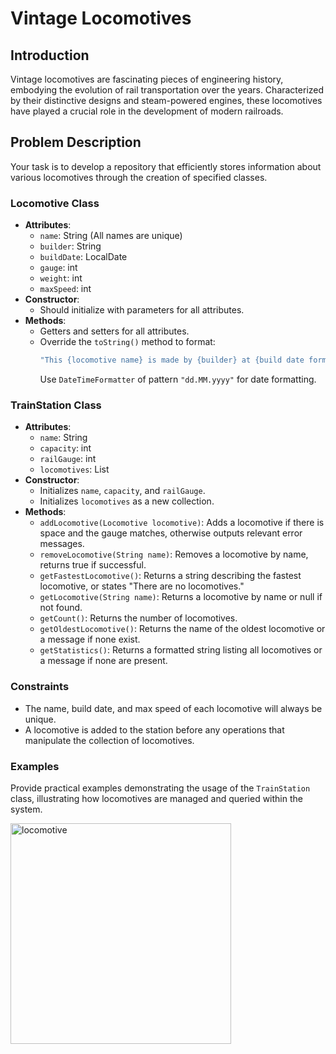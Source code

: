 
# Vintage Locomotives

## Introduction
Vintage locomotives are fascinating pieces of engineering history, embodying the evolution of rail transportation over the years. Characterized by their distinctive designs and steam-powered engines, these locomotives have played a crucial role in the development of modern railroads.



## Problem Description
Your task is to develop a repository that efficiently stores information about various locomotives through the creation of specified classes.

### Locomotive Class
- **Attributes**:
  - `name`: String (All names are unique)
  - `builder`: String
  - `buildDate`: LocalDate
  - `gauge`: int
  - `weight`: int
  - `maxSpeed`: int
- **Constructor**:
  - Should initialize with parameters for all attributes.
- **Methods**:
  - Getters and setters for all attributes.
  - Override the `toString()` method to format:
    ```java
    "This {locomotive name} is made by {builder} at {build date formatted as 'dd.MM.yyyy'}."
    ```
    Use `DateTimeFormatter` of pattern `"dd.MM.yyyy"` for date formatting.

### TrainStation Class
- **Attributes**:
  - `name`: String
  - `capacity`: int
  - `railGauge`: int
  - `locomotives`: List<Locomotive>
- **Constructor**:
  - Initializes `name`, `capacity`, and `railGauge`.
  - Initializes `locomotives` as a new collection.
- **Methods**:
  - `addLocomotive(Locomotive locomotive)`: Adds a locomotive if there is space and the gauge matches, otherwise outputs relevant error messages.
  - `removeLocomotive(String name)`: Removes a locomotive by name, returns true if successful.
  - `getFastestLocomotive()`: Returns a string describing the fastest locomotive, or states "There are no locomotives."
  - `getLocomotive(String name)`: Returns a locomotive by name or null if not found.
  - `getCount()`: Returns the number of locomotives.
  - `getOldestLocomotive()`: Returns the name of the oldest locomotive or a message if none exist.
  - `getStatistics()`: Returns a formatted string listing all locomotives or a message if none are present.

### Constraints
- The name, build date, and max speed of each locomotive will always be unique.
- A locomotive is added to the station before any operations that manipulate the collection of locomotives.

### Examples
Provide practical examples demonstrating the usage of the `TrainStation` class, illustrating how locomotives are managed and queried within the system.



<img width="353" alt="locomotive" src="https://github.com/svetlanasieber/Software-Engineering--Path-SoftUni/assets/135451084/a687264e-3492-4c38-b409-204de13f38ef">
